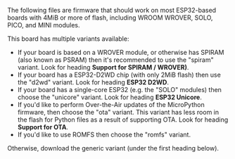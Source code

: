 The following files are firmware that should work on most ESP32-based boards
with 4MiB or more of flash, including WROOM WROVER, SOLO, PICO, and MINI modules.

This board has multiple variants available:

* If your board is based on a WROVER module, or otherwise has SPIRAM (also known
  as PSRAM) then it's recommended to use the "spiram" variant. Look for heading
  **Support for SPIRAM / WROVER)**.
* If your board has a ESP32-D2WD chip (with only 2MiB flash) then use the "d2wd"
  variant. Look for heading **ESP32 D2WD**.
* If your board has a single-core ESP32 (e.g. the "SOLO" modules) then choose
  the "unicore" variant. Look for heading **ESP32 Unicore**.
* If you'd like to perform Over-the-Air updates of the MicroPython firmware,
  then choose the "ota" variant. This variant has less room in the flash for
  Python files as a result of supporting OTA. Look for heading **Support for
  OTA**.
* If you'd like to use ROMFS then choose the "romfs" variant.

Otherwise, download the generic variant (under the first heading below).
